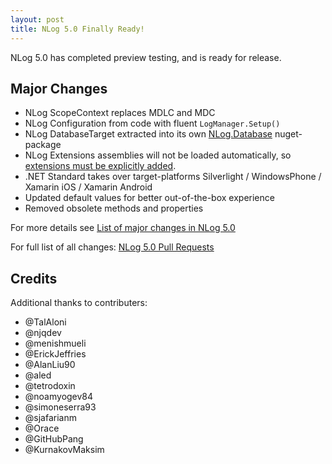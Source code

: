 ```yaml
---
layout: post
title: NLog 5.0 Finally Ready!
---
```


NLog 5.0 has completed preview testing, and is ready for release.

## Major Changes

- NLog ScopeContext replaces MDLC and MDC
- NLog Configuration from code with fluent `LogManager.Setup()`
- NLog DatabaseTarget extracted into its own [NLog.Database](https://www.nuget.org/packages/NLog.Database) nuget-package 
- NLog Extensions assemblies will not be loaded automatically, so [extensions must be explicitly added](https://github.com/NLog/NLog/wiki/Register-your-custom-component).
- .NET Standard takes over target-platforms Silverlight / WindowsPhone / Xamarin iOS / Xamarin Android
- Updated default values for better out-of-the-box experience
- Removed obsolete methods and properties

For more details see [List of major changes in NLog 5.0](https://nlog-project.org/2021/08/25/nlog-5-0-preview1-ready.html)

For full list of all changes: [NLog 5.0 Pull Requests](https://github.com/NLog/NLog/pulls?q=is%3Apr+is%3Amerged+milestone:%225.0%20%28new%29%22)

## Credits
Additional thanks to contributers:

- @TalAloni
- @njqdev
- @menishmueli
- @ErickJeffries
- @AlanLiu90
- @aled
- @tetrodoxin
- @noamyogev84
- @simoneserra93
- @sjafarianm
- @Orace
- @GitHubPang
- @KurnakovMaksim
